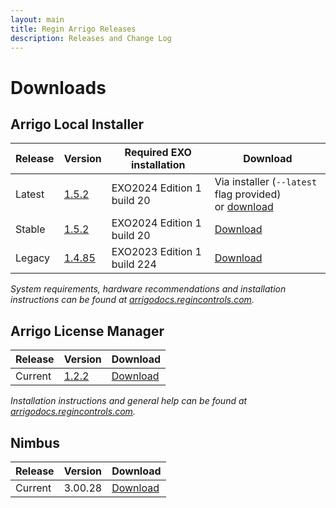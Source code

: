 ```yaml
---
layout: main
title: Regin Arrigo Releases
description: Releases and Change Log
---
```


# Downloads

## Arrigo Local Installer

| Release  | Version                                      | Required EXO installation | Download |
| -------- | -------------------------------------------- | ------------------------- | --------    
| Latest   | [1.5.2](./arrigolocalinstaller.html#152) | EXO2024 Edition 1 build 20 | Via installer (`--latest` flag provided)<br />or [download](https://arrigoartifacts.blob.core.windows.net/arrigo/latest/ArrigoLocalInstaller-EXO2024Edition1_20-1.5.2.exe) |
| Stable   | [1.5.2](./arrigolocalinstaller.html#152) | EXO2024 Edition 1 build 20 | [Download](https://arrigoartifacts.blob.core.windows.net/arrigo/stable/ArrigoLocalInstaller-EXO2024Edition1_20-1.5.2.exe) |
| Legacy   | [1.4.85](./arrigolocalinstaller.html#1485) | EXO2023 Edition 1 build 224 | [Download](https://arrigoartifacts.blob.core.windows.net/arrigo/stable/ArrigoLocalInstaller-EXO2023Edition1_224-1.4.85.exe) |

*System requirements, hardware recommendations and installation instructions can be found at [arrigodocs.regincontrols.com](https://arrigodocs.regincontrols.com//Install%20and%20Configure).*


## Arrigo License Manager

| Release  | Version                                      |  Download |
| -------- | -------------------------------------------- |  --------------------------------- |
| Current  | [1.2.2](./arrigolicensemanager.html#122) | [Download](https://arrigoartifacts.blob.core.windows.net/arrigo/stable/License-Manager-Installer.1.2.2.exe) |

*Installation instructions and general help can be found at [arrigodocs.regincontrols.com](https://arrigodocs.regincontrols.com//Install%20and%20Configure/02_Arrigo%20License%20Manager%20installer/).*

## Nimbus

| Release  | Version                                      |  Download |
| -------- | -------------------------------------------- |  --------------------------------- |
| Current  | 3.00.28   |  [Download](https://arrigoartifacts.blob.core.windows.net/arrigo/Nimbus-AlarmServer3.00.28-ArrigoSetup.exe) |
